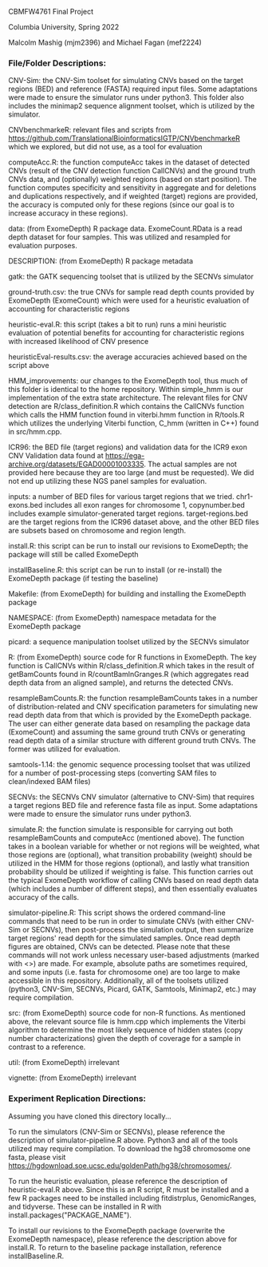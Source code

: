 CBMFW4761 Final Project

Columbia University, Spring 2022

Malcolm Mashig (mjm2396) and Michael Fagan (mef2224)

### File/Folder Descriptions:

CNV-Sim: the CNV-Sim toolset for simulating CNVs based on the target regions (BED) and reference (FASTA) required input files. Some adaptations were made to ensure the simulator runs under python3. This folder also includes the minimap2 sequence alignment toolset, which is utilized by the simulator.

CNVbenchmarkeR: relevant files and scripts from https://github.com/TranslationalBioinformaticsIGTP/CNVbenchmarkeR which we explored, but did not use, as a tool for evaluation

computeAcc.R: the function computeAcc takes in the dataset of detected CNVs (result of the CNV detection function CallCNVs) and the ground truth CNVs data, and (optionally) weighted regions (based on start position). The function computes specificity and sensitivity in aggregate and for deletions and duplications respectively, and if weighted (target) regions are provided, the accuracy is computed only for these regions (since our goal is to increase accuracy in these regions).

data: (from ExomeDepth) R package data. ExomeCount.RData is a read depth dataset for four samples. This was utilized and resampled for evaluation purposes.

DESCRIPTION: (from ExomeDepth) R package metadata

gatk: the GATK sequencing toolset that is utilized by the SECNVs simulator

ground-truth.csv: the true CNVs for sample read depth counts provided by ExomeDepth (ExomeCount) which were used for a heuristic evaluation of accounting for characteristic regions

heuristic-eval.R: this script (takes a bit to run) runs a mini heuristic evaluation of potential benefits for accounting for characteristic regions with increased likelihood of CNV presence

heuristicEval-results.csv: the average accuracies achieved based on the script above

HMM_improvements: our changes to the ExomeDepth tool, thus much of this folder is identical to the home repository. Within simple_hmm is our implementation of the extra state architecture. The relevant files for CNV detection are R/class_definition.R which contains the CallCNVs function which calls the HMM function found in viterbi.hmm function in R/tools.R which utilizes the underlying Viterbi function, C_hmm (written in C++) found in src/hmm.cpp.

ICR96: the BED file (target regions) and validation data for the ICR9 exon CNV Validation data found at https://ega-archive.org/datasets/EGAD00001003335. The actual samples are not provided here because they are too large (and must be requested). We did not end up utilizing these NGS panel samples for evaluation.

inputs: a number of BED files for various target regions that we tried. chr1-exons.bed includes all exon ranges for chromosome 1, copynumber.bed includes example simulator-generated target regions. target-regions.bed are the target regions from the ICR96 dataset above, and the other BED files are subsets based on chromosome and region length.

install.R: this script can be run to install our revisions to ExomeDepth; the package will still be called ExomeDepth

installBaseline.R: this script can be run to install (or re-install) the ExomeDepth package (if testing the baseline)

Makefile: (from ExomeDepth) for building and installing the ExomeDepth package

NAMESPACE: (from ExomeDepth) namespace metadata for the ExomeDepth package

picard: a sequence manipulation toolset utilized by the SECNVs simulator

R: (from ExomeDepth) source code for R functions in ExomeDepth. The key function is CallCNVs within R/class_definition.R which takes in the result of getBamCounts found in R/countBamInGranges.R (which aggregates read depth data from an aligned sample), and returns the detected CNVs.

resampleBamCounts.R: the function resampleBamCounts takes in a number of distribution-related and CNV specification parameters for simulating new read depth data from that which is provided by the ExomeDepth package. The user can either generate data based on resampling the package data (ExomeCount) and assuming the same ground truth CNVs or generating read depth data of a similar structure with different ground truth CNVs. The former was utilized for evaluation.

samtools-1.14: the genomic sequence processing toolset that was utilized for a number of post-processing steps (converting SAM files to clean/indexed BAM files)

SECNVs: the SECNVs CNV simulator (alternative to CNV-Sim) that requires a target regions BED file and reference fasta file as input. Some adaptations were made to ensure the simulator runs under python3.

simulate.R: the function simulate is responsible for carrying out both resampleBamCounts and computeAcc (mentioned above). The function takes in a boolean variable for whether or not regions will be weighted, what those regions are (optional), what transition probability (weight) should be utilized in the HMM for those regions (optional), and lastly what transition probability should be utilized if weighting is false. This function carries out the typical ExomeDepth workflow of calling CNVs based on read depth data (which includes a number of different steps), and then essentially evaluates accuracy of the calls.

simulator-pipeline.R: This script shows the ordered command-line commands that need to be run in order to simulate CNVs (with either CNV-Sim or SECNVs), then post-process the simulation output, then summarize target regions' read depth for the simulated samples. Once read depth figures are obtained, CNVs can be detected. Please note that these commands will not work unless necessary user-based adjustments (marked with <>) are made. For example, absolute paths are sometimes required, and some inputs (i.e. fasta for chromosome one) are too large to make accessible in this repository. Additionally, all of the toolsets utilized (python3, CNV-Sim, SECNVs, Picard, GATK, Samtools, Minimap2, etc.) may require compilation.

src: (from ExomeDepth) source code for non-R functions. As mentioned above, the relevant source file is hmm.cpp which implements the Viterbi algorithm to determine the most likely sequence of hidden states (copy number characterizations) given the depth of coverage for a sample in contrast to a reference.

util: (from ExomeDepth) irrelevant

vignette: (from ExomeDepth) irrelevant

### Experiment Replication Directions:

Assuming you have cloned this directory locally...

To run the simulators (CNV-Sim or SECNVs), please reference the description of simulator-pipeline.R above. Python3 and all of the tools utilized may require compilation. To download the hg38 chromosome one fasta, please visit https://hgdownload.soe.ucsc.edu/goldenPath/hg38/chromosomes/. 

To run the heuristic evaluation, please reference the description of heuristic-eval.R above. Since this is an R script, R must be installed and a few R packages need to be installed including fitdistrplus, GenomicRanges, and tidyverse. These can be installed in R with install.packages("PACKAGE_NAME").

To install our revisions to the ExomeDepth package (overwrite the ExomeDepth namespace), please reference the description above for install.R. To return to the baseline package installation, reference installBaseline.R.
